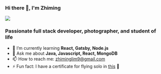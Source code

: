 ### Hi there 👋, I'm Zhiming

<!--
**zhiminglim/zhiminglim** is a ✨ _special_ ✨ repository because its `README.md` (this file) appears on your GitHub profile.
-->

![](https://komarev.com/ghpvc/?username=zhiminglim&color=blue)

<h3 align="left">Passionate full stack developer, photographer, and student of life</h3>

- 🌱 I’m currently learning **React, Gatsby, Node.js**
- 💬 Ask me about **Java, Javascript, React, MongoDB**
- 📫 How to reach me: [zhiminglim9@gmail.com](mailto:zhiminglim9@gmail.com)
- ⚡ Fun fact: I have a certificate for flying solo in [this](https://www.planeandpilotmag.com/images/stories/2012/sept/sling/lead.jpg) 🙂
